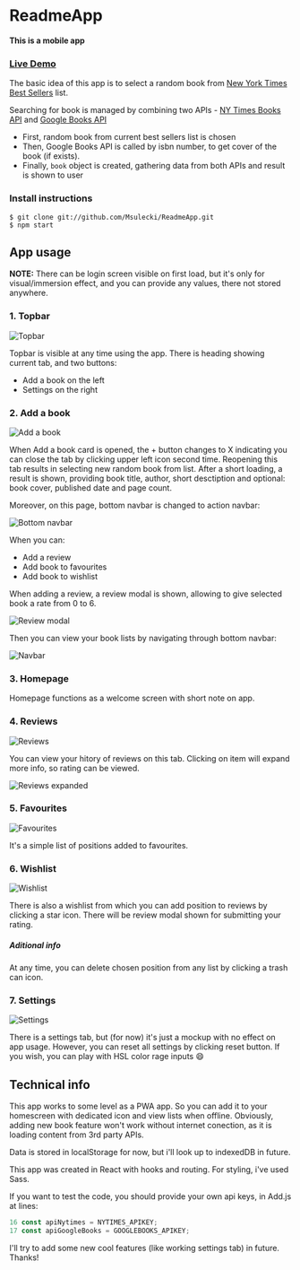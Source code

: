 # ReadmeApp

**This is a mobile app**

### [Live Demo](https://readmea.herokuapp.com/)

The basic idea of this app is to select a random book from [New York Times Best Sellers](https://www.nytimes.com/books/best-sellers/) list.

Searching for book is managed by combining two APIs - [NY Times Books API](https://developer.nytimes.com/docs/books-product/1/routes/lists/best-sellers/history.json/get) and [Google Books API](https://developers.google.com/books/docs/v1/using)
* First, random book from current best sellers list is chosen
* Then, Google Books API is called by isbn number, to get cover of the book (if exists).
* Finally, ``book`` object is created, gathering data from both APIs and result is shown to user

### Install instructions
````
$ git clone git://github.com/Msulecki/ReadmeApp.git
$ npm start
````

## App usage
**NOTE:** There can be login screen visible on first load, but it's only for visual/immersion effect, and you can provide any values, there not stored anywhere.

### 1. Topbar
![Topbar](https://github.com/Msulecki/ReadmeApp/blob/master/images/topbar.png)

Topbar is visible at any time using the app. There is heading showing current tab, and two buttons:
* Add a book on the left
* Settings on the right

### 2. Add a book

![Add a book](https://github.com/Msulecki/ReadmeApp/blob/master/images/topbar_new-book.png)

When Add a book card is opened, the + button changes to X indicating you can close the tab by clicking upper left icon second time. Reopening this tab results in selecting new random book from list.
After a short loading, a result is shown, providing book title, author, short desctiption and optional: book cover, published date and page count.

Moreover, on this page, bottom navbar is changed to action navbar:

![Bottom navbar](https://github.com/Msulecki/ReadmeApp/blob/master/images/bottombar_new-book.png)

When you can:
* Add a review
* Add book to favourites
* Add book to wishlist

When adding a review, a review modal is shown, allowing to give selected book a rate from 0 to 6.

![Review modal](https://github.com/Msulecki/ReadmeApp/blob/master/images/review-modal.png)

Then you can view your book lists by navigating through bottom navbar:

![Navbar](https://github.com/Msulecki/ReadmeApp/blob/master/images/bottombar.png)


### 3. Homepage

Homepage functions as a welcome screen with short note on app.

### 4. Reviews

![Reviews](https://github.com/Msulecki/ReadmeApp/blob/master/images/reviews-item.png)

You can view your hitory of reviews on this tab. Clicking on item will expand more info, so rating can be viewed.

![Reviews expanded](https://github.com/Msulecki/ReadmeApp/blob/master/images/reviews-item-expanded.png)

### 5. Favourites

![Favourites](https://github.com/Msulecki/ReadmeApp/blob/master/images/favourites-item.png)

It's a simple list of positions added to favourites.

### 6. Wishlist

![Wishlist](https://github.com/Msulecki/ReadmeApp/blob/master/images/wishlist-item.png)

There is also a wishlist from which you can add position to reviews by clicking a star icon. There will be review modal shown for submitting your rating.


##### **Aditional info**

At any time, you can delete chosen position from any list by clicking a trash can icon.

### 7. Settings

![Settings](https://github.com/Msulecki/ReadmeApp/blob/master/images/settings.png)

There is a settings tab, but (for now) it's just a mockup with no effect on app usage. However, you can reset all settings by clicking reset button. If you wish, you can play with HSL color rage inputs :smile:

## Technical info
This app works to some level as a PWA app. So you can add it to your homescreen with dedicated icon and view lists when offline. Obviously, adding new book feature won't work without internet conection, as it is loading content from 3rd party APIs.

Data is stored in localStorage for now, but i'll look up to indexedDB in future.

This app was created in React with hooks and routing. For styling, i've used Sass.

If you want to test the code, you should provide your own api keys, in Add.js at lines:
```javascript    
16 const apiNytimes = NYTIMES_APIKEY;
17 const apiGoogleBooks = GOOGLEBOOKS_APIKEY;
```

I'll try to add some new cool features (like working settings tab) in future. Thanks!